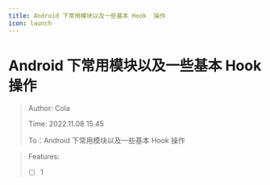 ```yaml
---
title: Android 下常用模块以及一些基本 Hook  操作
icon: launch
---
```

# Android 下常用模块以及一些基本 Hook  操作

> Author: Cola
>
> Time: 2022.11.08 15.45
>
> To：Android 下常用模块以及一些基本 Hook  操作

> Features:
>
> - [ ] 1
